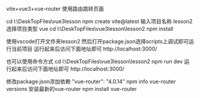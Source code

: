 vite+vue3+vue-router
使用路由跳转页面

cd l:\DeskTopFiles\vue3lesson
npm create vite@latest
输入项目名称
lesson2
选择项目类型
vue
cd l:\DeskTopFiles\vue3lesson\lesson2
npm install


使用vscode打开文件夹lesson2
然后打开package.json选择scripts上调试即可运行当前项目
运行起来后访问下面地址即可
http://localhost:3000/

也可以使用命令方式
cd l:\DeskTopFiles\vue3lesson\lesson2
npm run dev
运行起来后访问下面地址即可
http://localhost:3000/


修改package.json添加依赖    "vue-router": "4.0.14"
npm info vue-router versions
安装最新的vue-router
npm install vue-router
